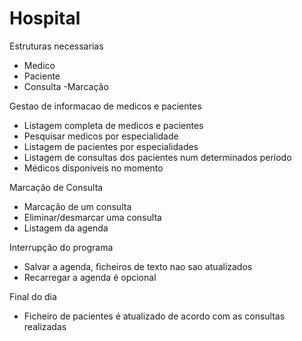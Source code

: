 # Hospital

Estruturas necessarias
  - Medico
  - Paciente
  - Consulta
  -Marcação

Gestao de informacao de medicos e pacientes
  - Listagem completa de medicos e pacientes
  - Pesquisar medicos por especialidade
  - Listagem de pacientes por especialidades 
  - Listagem de consultas dos pacientes num determinados periodo
  - Médicos disponiveis no momento

Marcação de Consulta
  - Marcação de um consulta
  - Eliminar/desmarcar uma consulta
  - Listagem da agenda

Interrupção do programa
  - Salvar a agenda, ficheiros de texto nao sao atualizados
  - Recarregar a agenda é opcional

Final do dia
  - Ficheiro de pacientes é atualizado de acordo com as consultas realizadas
